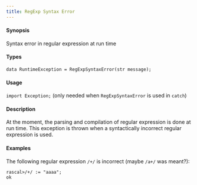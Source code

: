 ```yaml
---
title: RegExp Syntax Error
---
```


#### Synopsis

Syntax error in regular expression at run time

#### Types

`data RuntimeException = RegExpSyntaxError(str message);`
       
#### Usage

`import Exception;` (only needed when `RegExpSyntaxError` is used in `catch`)

#### Description

At the moment, the parsing and compilation of regular expression is done at run time.
This exception is thrown when a syntactically incorrect regular expression is used.

#### Examples

The following regular expression `/+/` is incorrect (maybe `/a+/` was meant?):

```rascal-shell ,error
rascal>/+/ := "aaaa";
ok
```


